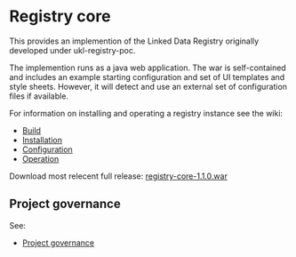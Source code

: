 # Registry core

This provides an implemention of the Linked Data Registry originally developed under ukl-registry-poc.

The implemention runs as a java web application. The war is self-contained and includes an example starting configuration and set of UI templates and style sheets. However, it will detect and use an external set of configuration files if available.

For information on installing and operating a registry instance see the wiki:
   * [Build](https://github.com/UKGovLD/registry-core/wiki/Build)
   * [Installation](https://github.com/UKGovLD/registry-core/wiki/Installation)
   * [Configuration](https://github.com/UKGovLD/registry-core/wiki/Configuration)
   * [Operation](https://github.com/UKGovLD/registry-core/wiki/Operation)
 

Download most relecent full release: [registry-core-1.1.0.war](https://s3-eu-west-1.amazonaws.com/ukgovld/release/com/github/ukgovld/registry-core/1.1.0/registry-core-1.1.0.war)

## Project governance

See:
   * [Project governance](https://github.com/der/ukl-registry-poc/wiki/Project-Governance)
